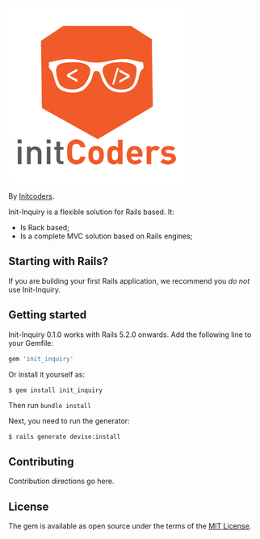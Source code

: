 ![Devise Logo](https://raw.githubusercontent.com/cmdr-ishwar-singh/init-inquiry/master/init_logo.png)

By [Initcoders](http://initcoders.com/).

Init-Inquiry is a flexible solution for Rails based. It:

* Is Rack based;
* Is a complete MVC solution based on Rails engines;

## Starting with Rails?

If you are building your first Rails application, we recommend you *do not* use Init-Inquiry.

## Getting started

Init-Inquiry 0.1.0 works with Rails 5.2.0 onwards. Add the following line to your Gemfile:

```ruby
gem 'init_inquiry'
```

Or install it yourself as:
```bash
$ gem install init_inquiry
```

Then run `bundle install`

Next, you need to run the generator:

```console
$ rails generate devise:install
```


## Contributing
Contribution directions go here.

## License
The gem is available as open source under the terms of the [MIT License](https://opensource.org/licenses/MIT).

